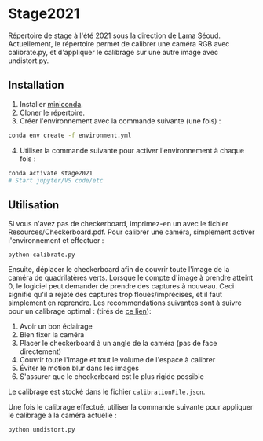 # Stage2021

Répertoire de stage à l'été 2021 sous la direction de Lama Séoud.
Actuellement, le répertoire permet de calibrer une caméra RGB avec calibrate.py, et d'appliquer le calibrage sur une autre image avec undistort.py.

## Installation

1. Installer [miniconda](https://docs.conda.io/en/latest/miniconda.html).
2. Cloner le répertoire.
3. Créer l'environnement avec la commande suivante (une fois) : 
```bash
conda env create -f environment.yml
```
4. Utiliser la commande suivante pour activer l'environnement à chaque fois :
```bash
conda activate stage2021 
# Start jupyter/VS code/etc
```

## Utilisation

Si vous n'avez pas de checkerboard, imprimez-en un avec le fichier Resources/Checkerboard.pdf.
Pour calibrer une caméra, simplement activer l'environnement et effectuer :
```
python calibrate.py
```
Ensuite, déplacer le checkerboard afin de couvrir toute l'image de la caméra de quadrilatères verts.
Lorsque le compte d'image à prendre atteint 0, le logiciel peut demander de prendre des captures à nouveau.
Ceci signifie qu'il a rejeté des captures trop floues/imprécises, et il faut simplement en reprendre.
Les recommendations suivantes sont à suivre pour un calibrage optimal : (tirés de [ce lien](https://stackoverflow.com/questions/12794876/how-to-verify-the-correctness-of-calibration-of-a-webcam/12821056#12821056)):
1. Avoir un bon éclairage
2. Bien fixer la caméra
3. Placer le checkerboard à un angle de la caméra (pas de face directement)
4. Couvrir toute l'image et tout le volume de l'espace à calibrer
5. Éviter le motion blur dans les images
6. S'assurer que le checkerboard est le plus rigide possible

Le calibrage est stocké dans le fichier `calibrationFile.json`.

Une fois le calibrage effectué, utiliser la commande suivante pour appliquer le calibrage à la caméra actuelle :
```
python undistort.py
```